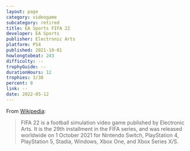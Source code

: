 ```yaml
---
layout: page
category: videogame
subcategory: retired
title: EA Sports FIFA 22
developer: EA Sports
publisher: Electronic Arts
platform: PS4
published: 2021-10-01
howlongtobeat: 243
difficulty: --
trophyGuide: --
durationHours: 12
trophies: 3/38
percent: 8
link: --
date: 2022-05-12
---
```


From [Wikipedia](https://en.wikipedia.org/wiki/FIFA_22):

> FIFA 22 is a football simulation video game published by Electronic Arts. It is the 29th installment in the FIFA series, and was released worldwide on 1 October 2021 for Nintendo Switch, PlayStation 4, PlayStation 5, Stadia, Windows, Xbox One, and Xbox Series X/S.
